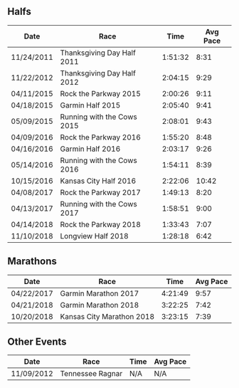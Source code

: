 
## Halfs

| Date | Race | Time | Avg Pace |
|------|------|------|----------|
| 11/24/2011 | Thanksgiving Day Half 2011 | 1:51:32 | 8:31 |
| 11/22/2012 | Thanksgiving Day Half 2012 | 2:04:15 | 9:29 |
| 04/11/2015 | Rock the Parkway 2015 | 2:00:26 | 9:11 |
| 04/18/2015 | Garmin Half 2015 | 2:05:40 | 9:41 |
| 05/09/2015 | Running with the Cows 2015 | 2:08:01 | 9:43 |
| 04/09/2016 | Rock the Parkway 2016 | 1:55:20 | 8:48 |
| 04/16/2016 | Garmin Half 2016 | 2:03:17 | 9:26 |
| 05/14/2016 | Running with the Cows 2016 | 1:54:11 | 8:39 |
| 10/15/2016 | Kansas City Half 2016 | 2:22:06 | 10:42 |
| 04/08/2017 | Rock the Parkway 2017 | 1:49:13 | 8:20 |
| 04/13/2017 | Running with the Cows 2017 | 1:58:51 | 9:00 |
| 04/14/2018 | Rock the Parkway 2018 | 1:33:43 | 7:07 |
| 11/10/2018 | Longview Half 2018 | 1:28:18 | 6:42 |

## Marathons

| Date | Race | Time | Avg Pace |
|------|------|------|----------|
| 04/22/2017 | Garmin Marathon 2017 | 4:21:49 | 9:57 |
| 04/21/2018 | Garmin Marathon 2018 | 3:22:25 | 7:42 |
| 10/20/2018 | Kansas City Marathon 2018 | 3:23:15 | 7:39 |

## Other Events

| Date | Race | Time | Avg Pace |
|------|------|------|----------|
| 11/09/2012 | Tennessee Ragnar | N/A | N/A |

